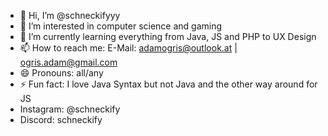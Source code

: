 - 👋 Hi, I’m @schneckifyyy
- 👀 I’m interested in computer science and gaming
- 🌱 I’m currently learning everything from Java, JS and PHP to UX Design
- 📫 How to reach me: E-Mail: adamogris@outlook.at | ogris.adam@gmail.com
- 😄 Pronouns: all/any
- ⚡ Fun fact: I love Java Syntax but not Java and the other way around for JS
-    Instagram: @schneckify
-    Discord: schneckify

<!---
schneckifyyy/schneckifyyy is a ✨ special ✨ repository because its `README.md` (this file) appears on your GitHub profile.
You can click the Preview link to take a look at your changes.
--->
